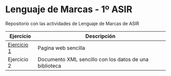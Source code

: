 # Lenguaje de Marcas - 1º ASIR
Repositorio con las actividades de Lenguaje de Marcas de ASIR

| Ejercicio        | Descripción                |
| -------------    | -------------              |
| [Ejercicio 1](/Tema1/ActHTML1.html)      | Pagina web sencilla        |
| Ejercicio 2        | Documento XML sencillo con los datos de una biblioteca                |

